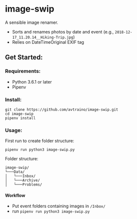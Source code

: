 # image-swip
A sensible image renamer.   

- Sorts and renames photos by date and event (e.g., `2018-12-17_11.20.14__Hiking-Trip.jpg`)
- Relies on DateTimeOriginal EXIF tag


## Get Started:
### Requirements:
* Python 3.6.1 or later
* Pipenv
### Install:
```
git clone https://github.com/avtraino/image-swip.git
cd image-swip
pipenv install
```

### Usage:
First run to create folder structure:
```
pipenv run python3 image-swip.py
```
Folder structure:
```
image-swip/
└───Data/
│   └───Inbox/
│   └───Archive/
│   └───Problems/
```

#### Workflow
* Put event folders containing images in `/Inbox/`
* run `pipenv run python3 image-swip.py`

    
    
